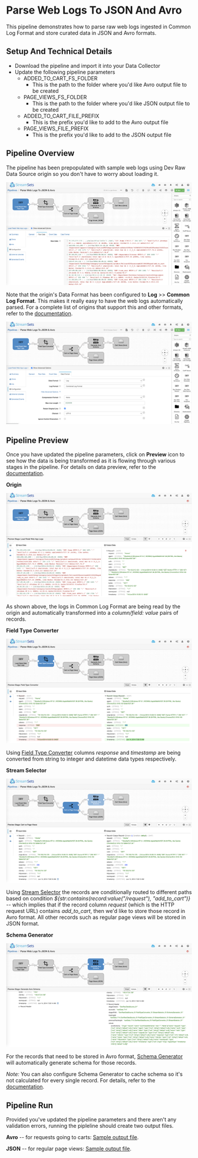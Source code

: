 Parse Web Logs To JSON And Avro
===============================

This pipeline demonstrates how to parse raw web logs ingested in Common Log Format and store curated data in JSON and Avro formats.

Setup And Technical Details
---------------------------

* Download the pipeline and import it into your Data Collector
* Update the following pipeline parameters
    * ADDED_TO_CART_FS_FOLDER
        * This is the path to the folder where you'd like Avro output file to be created
    * PAGE_VIEWS_FS_FOLDER
        * This is the path to the folder where you'd like JSON output file to be created
    * ADDED_TO_CART_FILE_PREFIX
        * This is the prefix you'd like to add to the Avro output file
    * PAGE_VIEWS_FILE_PREFIX
        * This is the prefix you'd like to add to the JSON output file

Pipeline Overview
-----------------

The pipeline has been prepopulated with sample web logs using Dev Raw Data Source origin so you don't have to worry about loading it.

![Pipeline Overview](images/img1.png)

Note that the origin's Data Format has been configured to **Log** >> **Common Log Format**. This makes it really easy to have the web logs automatically parsed. For a complete list of origins that support this and other formats, refer to the [documentation](https://streamsets.com/documentation/datacollector/latest/help/datacollector/UserGuide/Apx-DataFormats/DataFormat_Title.html#concept_kgd_11c_kv).

![Data Format](images/img2.png)

Pipeline Preview
----------------

Once you have updated the pipeline parameters, click on **Preview** icon to see how the data is being transformed as it is flowing through various stages in the pipeline. For details on data preview, refer to the [documentation](https://streamsets.com/documentation/datacollector/latest/help/datacollector/UserGuide/Data_Preview/DataPreview_Title.html#concept_jjk_23z_sq).

**Origin**

![Origin](images/img3.png)

As shown above, the logs in Common Log Format are being read by the origin and automatically transformed into a *column/field: value* pairs of records.

**Field Type Converter**

![Field Type Converter](images/img4.png)

Using [Field Type Converter](https://streamsets.com/documentation/datacollector/latest/help/datacollector/UserGuide/Processors/FieldTypeConverter.html#concept_is3_zkp_wq) columns *response* and *timestamp* are being converted from string to integer and datetime data types respectively.

**Stream Selector**

![Stream Selector](images/img5.png)

Using [Stream Selector](https://streamsets.com/documentation/datacollector/latest/help/datacollector/UserGuide/Processors/StreamSelector.html#concept_tqv_t5r_wq) the records are conditionally routed to different paths based on condition *${str:contains(record:value("/request"), "add_to_cart")}* -- which implies that if the record column *request* (which is the HTTP request URL) contains *add_to_cart*, then we'd like to store those record in Avro format. All other records such as regular page views will be stored in JSON format.

**Schema Generator**

![Schema Generator](images/img6.png)

For the records that need to be stored in Avro format, [Schema Generator](https://streamsets.com/documentation/datacollector/latest/help/datacollector/UserGuide/Processors/SchemaGenerator.html#concept_rfz_ks3_x1b) will automatically generate schema for those records.

*Note:* You can also configure Schema Generator to cache schema so it's not calculated for every single record. For details, refer to the [documentation](https://streamsets.com/documentation/datacollector/latest/help/datacollector/UserGuide/Processors/SchemaGenerator.html#concept_rjk_y1q_1bb).

Pipeline Run
------------

Provided you've updated the pipeline parameters and there aren't any validation errors, running the pipleline should create two output files.

**Avro** -- for requests going to carts: [Sample output file](output/added-to-cart-a8a11b6c-d8fc-11ea-9149-abc78c1550f2_19aa3278-119c-4820-b11b-d58637a7b275.avro).

**JSON** -- for regular page views: [Sample output file](output/page-views-a8a11b6c-d8fc-11ea-9149-abc78c1550f2_69b93e73-ac07-45ab-b89b-90550dc14ad9).



